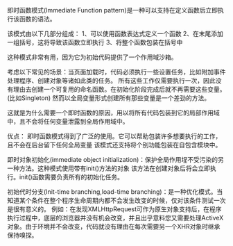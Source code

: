 即时函数模式(Immediate Function pattern)是一种可以支持在定义函数后立即执行该函数的语法。

该模式由以下几部分组成：
1、可以使用函数表达式定义一个函数
2、在末尾添加一组括号，这将导致该函数立即执行
3、将整个函数包装在括号中

这种模式非常有用，因为它为初始代码提供了一个作用域沙箱。

考虑以下常见的场景：当页面加载时，代码必须执行一些设置任务，比如附加事件处理程序、创建对象等诸如此类的任务。
所有这些工作仅需要执行一次，因此没有理由去创建一个可复用的命名函数。在初始化阶段完成后就不再需要这些变量。(比如Singleton)
然而以全局变量形式创建所有那些变量是一个差劲的方法。

这就是为什么需要一个即时函数的原因，用以将所有代码包装到它的局部作用域中，且不会将任何变量泄露到全局作用域中。

优点：
即时函数模式得到了广泛的使用。它可以帮助包装许多想要执行的工作，且不会在后台留下任何全局变量
该模式还支持将个别功能包装在自包含模块中。


即时对象初始化(immediate object initialization)：保护全局作用埕不受污染的另一种方法。这种模式使用带有init()方法的对象
该方法在创建对象后将会立即执行。init()函数需要负责所有的初始化任务。

初始代时分支(Init-time branching,load-time branching)：是一种优化模式。当知道某个条件在整个程序生命周期内都不会发生改变的时候，仅对该条件测试一次是很有意义的。
例如：在发现XMLHttpRequest可作为原生对象支持后，在程序执行过程中，底层的浏览器并没有机会改变，并且出乎意料您又需要处理ActiveX对象。由于环境并不会改变，代码就没有理由在每次需要另一个XHR对象时继承保持嗅探。